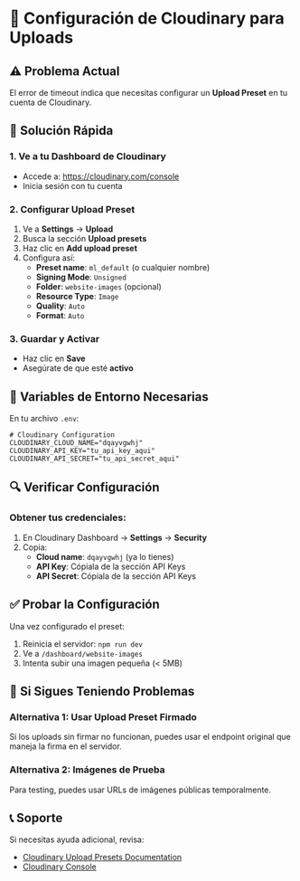 # 🚀 Configuración de Cloudinary para Uploads

## ⚠️ Problema Actual
El error de timeout indica que necesitas configurar un **Upload Preset** en tu cuenta de Cloudinary.

## 🔧 Solución Rápida

### 1. Ve a tu Dashboard de Cloudinary
- Accede a: https://cloudinary.com/console
- Inicia sesión con tu cuenta

### 2. Configurar Upload Preset
1. Ve a **Settings** → **Upload**
2. Busca la sección **Upload presets**
3. Haz clic en **Add upload preset**
4. Configura así:
   - **Preset name**: `ml_default` (o cualquier nombre)
   - **Signing Mode**: `Unsigned`
   - **Folder**: `website-images` (opcional)
   - **Resource Type**: `Image`
   - **Quality**: `Auto`
   - **Format**: `Auto`

### 3. Guardar y Activar
- Haz clic en **Save**
- Asegúrate de que esté **activo**

## 🎯 Variables de Entorno Necesarias

En tu archivo `.env`:

```env
# Cloudinary Configuration
CLOUDINARY_CLOUD_NAME="dqayvgwhj"
CLOUDINARY_API_KEY="tu_api_key_aqui"
CLOUDINARY_API_SECRET="tu_api_secret_aqui"
```

## 🔍 Verificar Configuración

### Obtener tus credenciales:
1. En Cloudinary Dashboard → **Settings** → **Security**
2. Copia:
   - **Cloud name**: `dqayvgwhj` (ya lo tienes)
   - **API Key**: Cópiala de la sección API Keys
   - **API Secret**: Cópiala de la sección API Keys

## ✅ Probar la Configuración

Una vez configurado el preset:
1. Reinicia el servidor: `npm run dev`
2. Ve a `/dashboard/website-images`
3. Intenta subir una imagen pequeña (< 5MB)

## 🚨 Si Sigues Teniendo Problemas

### Alternativa 1: Usar Upload Preset Firmado
Si los uploads sin firmar no funcionan, puedes usar el endpoint original que maneja la firma en el servidor.

### Alternativa 2: Imágenes de Prueba
Para testing, puedes usar URLs de imágenes públicas temporalmente.

## 📞 Soporte

Si necesitas ayuda adicional, revisa:
- [Cloudinary Upload Presets Documentation](https://cloudinary.com/documentation/upload_presets)
- [Cloudinary Console](https://cloudinary.com/console)



